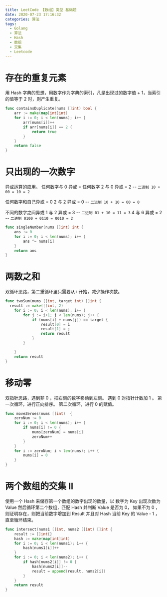```yaml
---
title: LeetCode 【数组】类型 基础题
date: 2020-07-23 17:16:32
categories: 算法
tags:
  - Golang
  - 算法
  - Hash
  - 数组
  - 交集
  - Leetcode
---
```


# 存在的重复元素

用 Hash 字典的思想，用数字作为字典的索引，凡是出现过的数字值 + 1，当索引的值等于 2 时，则产生重复。

```go
func containsDuplicate(nums []int) bool {
	arr := make(map[int]int)
	for i := 0; i < len(nums); i++ {
		arr[nums[i]]++
		if arr[nums[i]] == 2 {
			return true
		}
	}
	return false
}
```

<!-- more -->

# 只出现的一次数字

异或运算的应用。
任何数字与 0 异或 = 任何数字
2 与 0 异或 = 2 -- `二进制 10 + 00 = 10 = 2`

任何数字和自己异或 = 0
2 与 2 异或 = 0 -- `二进制 10 + 10 = 00 = 0`

不同的数字之间异或
1 与 2 异或 = 3 -- `二进制 01 + 10 = 11 = 3`
4 与 6 异或 = 2 -- `二进制 0100 + 0110 = 0010 = 2`

```go
func singleNumber(nums []int) int {
	ans := 0
	for i := 0; i < len(nums); i++ {
		ans ^= nums[i]
	}
    return ans
}
```

# 两数之和

双循环思路，第二重循环里只需要从 i 开始，减少操作次数。

```go
func twoSum(nums []int, target int) []int {
  result := make([]int, 2)
	for i := 0; i < len(nums); i++ {
		for j := i+1; j < len(nums); j++ {
			if (nums[i] + nums[j]) == target {
				result[0] = i
				result[1] = j
                return result
			}
		}

	}
	return result
}
```

# 移动零

双指针思路，遇到非 0 ，把右侧的数字移动到左侧。
遇到 0 对指针计数加 1 。
第一次循环，进行正向排序。
第二次循环，进行 0 的赋值。

```go
func moveZeroes(nums []int)  {
	zeroNum := 0
	for i := 0; i < len(nums); i++ {
		if nums[i] != 0 {
			nums[zeroNum] = nums[i]
			zeroNum++
		}
	}
	for i := zeroNum; i < len(nums); i++ {
		nums[i] = 0
	}
}
```

# 两个数组的交集 II

使用一个 Hash 来储存第一个数组的数字出现的数量，以 数字为 Key 出现次数为 Value
然后循环第二个数组，匹配 Hash 并判断 Value 是否为 0，
如果不为 0 ，则证明存在，则把当前数字增加到 Result 并且对 Hash 当前 Key 的 Value - 1 ，直至循环结束。

```go
func intersect(nums1 []int, nums2 []int) []int {
	result := []int{}
	hash := make(map[int]int)
	for i := 0; i < len(nums1); i++ {
		hash[nums1[i]]++
	}
	for i := 0; i < len(nums2); i++ {
		if hash[nums2[i]] != 0 {
			hash[nums2[i]]--
			result = append(result, nums2[i])
		}
	}
	return result
}
```
